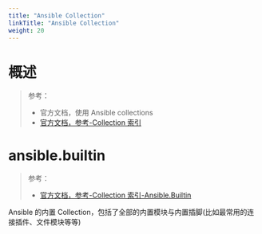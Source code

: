 ```yaml
---
title: "Ansible Collection"
linkTitle: "Ansible Collection"
weight: 20
---
```


# 概述

> 参考：
> - 官方文档，使用 Ansible collections
> - [官方文档，参考-Collection 索引](https://docs.ansible.com/ansible/latest/collections/index.html)


# ansible.builtin

> 参考：
> - [官方文档，参考-Collection 索引-Ansible.Builtin](https://docs.ansible.com/ansible/latest/collections/ansible/builtin/index.html)

Ansible 的内置 Collection，包括了全部的内置模块与内置插脚(比如最常用的连接插件、文件模块等等)


